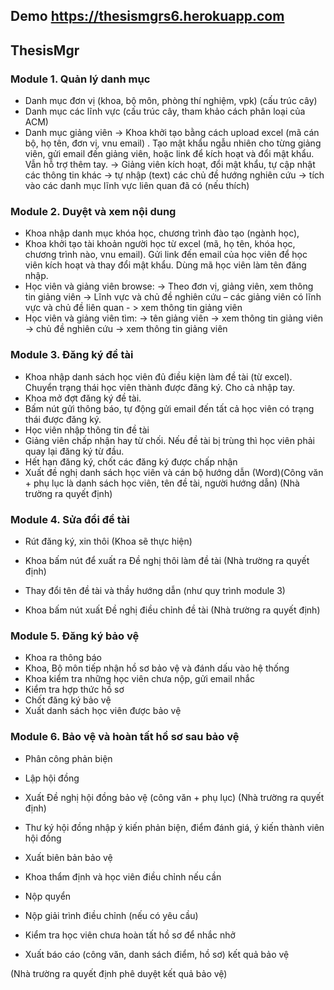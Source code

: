 ## Demo https://thesismgrs6.herokuapp.com


## ThesisMgr



### Module  1.  Quản lý danh mục
- Danh mục đơn vị (khoa, bộ môn, phòng thí nghiệm, vpk) (cấu trúc cây)
- Danh mục các lĩnh vực (cấu trúc cây, tham khảo cách phân loại của ACM)
- Danh mục giảng viên
 → Khoa khởi tạo bằng cách upload excel (mã cán bộ, họ tên, đơn vị, vnu email) . Tạo mật khẩu ngẫu nhiên cho từng giảng viên, gửi email đến giảng viên, hoặc link để kích hoạt và đổi mật khẩu. Vẫn hỗ trợ thêm tay.
 → Giảng viên kích hoạt, đổi mật khẩu, tự cập nhật các thông tin khác
  → tự nhập (text) các chủ đề hướng nghiên cứu
  → tích vào các danh mục lĩnh vực liên quan đã có (nếu thích)
  
### Module  2. Duyệt và xem nội dung
- Khoa nhập danh mục khóa học, chương trình đào tạo (ngành học),
- Khoa khởi tạo tài khoản người học từ excel (mã, họ tên, khóa học,  chương trình nào, vnu email). Gửi link đến email của học viên để học viên kích hoạt và thay đổi mật  khẩu. Dùng mã học viên làm tên đăng nhập.
- Học viên và giảng viên browse:
 → Theo đơn vị, giảng viên, xem thông tin giảng viên
 → Lĩnh vực và chủ đề nghiên cứu – các giảng viên có lĩnh vực và chủ đề liên quan - > xem thông tin giảng viên
- Học viên và giảng viên tìm:
 → tên giảng viên -> xem thông tin giảng viên
 → chủ đề nghiên cứu → xem thông tin giảng viên



### Module 3. Đăng ký đề tài
-  Khoa nhập danh sách học viên đủ điều kiện làm đề tài (từ excel). Chuyển trạng thái học viên thành được đăng ký. Cho cả nhập tay.
- Khoa mở đợt đăng ký đề tài.
- Bấm nút gửi thông báo, tự động gửi email đến tất cả học viên có trạng thái được đăng ký.
- Học viên nhập thông tin đề tài
- Giảng viên chấp nhận hay từ chối. Nếu đề tài bị trùng thì học viên phải quay lại đăng ký từ đầu.
- Hết hạn đăng ký, chốt các đăng ký được chấp nhận
- Xuất đề nghị danh sách học viên và cán bộ hướng dẫn (Word)(Công văn + phụ lục là danh sách học viên, tên đề tài, người hướng dẫn)
(Nhà trường ra quyết định)



### Module 4. Sửa đổi đề tài
- Rút đăng ký, xin thôi (Khoa sẽ thực hiện)
- Khoa bấm nút để xuất ra Đề nghị thôi làm đề tài
(Nhà trường ra quyết định)

- Thay đổi tên đề tài và thầy hướng dẫn  (như quy trình module 3)
- Khoa bấm nút xuất Đề nghị điều chỉnh đề tài
(Nhà trường ra quyết định)




### Module 5. Đăng ký bảo vệ
- Khoa ra thông báo
- Khoa, Bộ môn tiếp nhận hồ sơ bảo vệ và đánh dấu vào hệ thống
- Khoa kiểm tra những học viên chưa nộp, gửi email nhắc
- Kiểm tra hợp thức hồ sơ
- Chốt đăng ký bảo vệ
- Xuất danh sách học viên được bảo vệ





### Module 6. Bảo vệ và hoàn tất hồ sơ sau bảo vệ
- Phân công phản biện
- Lập hội đồng
- Xuất Đề nghị hội đồng bảo vệ (công văn + phụ lục)
(Nhà trường ra quyết định)

- Thư ký hội đồng nhập ý kiến phản biện, điểm đánh giá, ý kiến thành viên hội đồng
- Xuất biên bản bảo vệ
- Khoa thẩm định và học viên điều chỉnh nếu cần

- Nộp quyển
- Nộp giải trình điều chỉnh (nếu có yêu cầu)
- Kiểm tra học viên chưa hoàn tất hồ sơ để nhắc nhở

- Xuất báo cáo (công văn, danh sách điểm, hồ sơ) kết quả bảo vệ

(Nhà trường ra quyết định phê duyệt kết quả bảo vệ)

